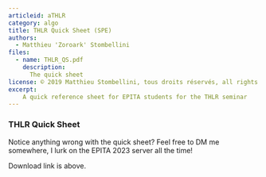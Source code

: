 ```yaml
---
articleid: aTHLR
category: algo
title: THLR Quick Sheet (SPE)
authors:
  - Matthieu 'Zoroark' Stombellini
files:
  - name: THLR_QS.pdf
    description:
      The quick sheet
license: © 2019 Matthieu Stombellini, tous droits réservés, all rights reserved
excerpt: 
    A quick reference sheet for EPITA students for the THLR seminar
---
```


### THLR Quick Sheet

Notice anything wrong with the quick sheet? Feel free to DM me somewhere, I lurk
on the EPITA 2023 server all the time!

Download link is above.